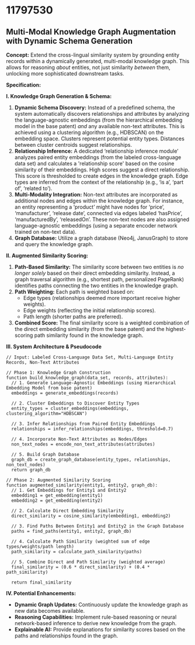 # 11797530

## Multi-Modal Knowledge Graph Augmentation with Dynamic Schema Generation

**Concept:** Extend the cross-lingual similarity system by grounding entity records within a dynamically generated, multi-modal knowledge graph. This allows for reasoning *about* entities, not just similarity *between* them, unlocking more sophisticated downstream tasks.

**Specification:**

**I. Knowledge Graph Generation & Schema:**

1.  **Dynamic Schema Discovery:** Instead of a predefined schema, the system automatically discovers relationships and attributes by analyzing the language-agnostic embeddings (from the hierarchical embedding model in the base patent) *and* any available non-text attributes.  This is achieved using a clustering algorithm (e.g., HDBSCAN) on the embedding space. Clusters represent potential entity types.  Distances between cluster centroids suggest relationships.
2.  **Relationship Inference:**  A dedicated ‘relationship inference module’ analyzes paired entity embeddings (from the labeled cross-language data set) and calculates a 'relationship score' based on the cosine similarity of their embeddings. High scores suggest a direct relationship.  This score is thresholded to create edges in the knowledge graph.  Edge types are inferred from the context of the relationship (e.g., ‘is a’, ‘part of’, ‘related to’).
3.  **Multi-Modality Integration:** Non-text attributes are incorporated as additional nodes and edges within the knowledge graph.  For instance, an entity representing a ‘product’ might have nodes for ‘price’, ‘manufacturer’, ‘release date’, connected via edges labeled ‘hasPrice’, ‘manufacturedBy’, ‘releasedOn’. These non-text nodes are also assigned language-agnostic embeddings (using a separate encoder network trained on non-text data).
4. **Graph Database:**  Utilize a graph database (Neo4j, JanusGraph) to store and query the knowledge graph.

**II.  Augmented Similarity Scoring:**

1.  **Path-Based Similarity:** The similarity score between two entities is *no longer solely* based on their direct embedding similarity.  Instead, a graph traversal algorithm (e.g., shortest path, personalized PageRank) identifies paths connecting the two entities in the knowledge graph. 
2.  **Path Weighting:**  Each path is weighted based on:
    *   Edge types (relationships deemed more important receive higher weights).
    *   Edge weights (reflecting the initial relationship scores).
    *   Path length (shorter paths are preferred).
3.  **Combined Score:** The final similarity score is a weighted combination of the direct embedding similarity (from the base patent) and the highest-scoring path similarity found in the knowledge graph.

**III. System Architecture & Pseudocode**

```pseudocode
// Input: Labeled Cross-Language Data Set, Multi-Language Entity Records, Non-Text Attributes

// Phase 1: Knowledge Graph Construction
function build_knowledge_graph(data_set, records, attributes):
  // 1. Generate Language-Agnostic Embeddings (using Hierarchical Embedding Model from base patent)
  embeddings = generate_embeddings(records)

  // 2. Cluster Embeddings to Discover Entity Types
  entity_types = cluster_embeddings(embeddings, clustering_algorithm="HDBSCAN")

  // 3. Infer Relationships from Paired Entity Embeddings
  relationships = infer_relationships(embeddings, threshold=0.7)

  // 4. Incorporate Non-Text Attributes as Nodes/Edges
  non_text_nodes = encode_non_text_attributes(attributes)

  // 5. Build Graph Database
  graph_db = create_graph_database(entity_types, relationships, non_text_nodes)
  return graph_db

// Phase 2: Augmented Similarity Scoring
function augmented_similarity(entity1, entity2, graph_db):
  // 1. Get Embeddings for Entity1 and Entity2
  embedding1 = get_embedding(entity1)
  embedding2 = get_embedding(entity2)

  // 2. Calculate Direct Embedding Similarity
  direct_similarity = cosine_similarity(embedding1, embedding2)

  // 3. Find Paths Between Entity1 and Entity2 in the Graph Database
  paths = find_paths(entity1, entity2, graph_db)

  // 4. Calculate Path Similarity (weighted sum of edge types/weights/path length)
  path_similarity = calculate_path_similarity(paths)

  // 5. Combine Direct and Path Similarity (weighted average)
  final_similarity = (0.6 * direct_similarity) + (0.4 * path_similarity)

  return final_similarity
```

**IV.  Potential Enhancements:**

*   **Dynamic Graph Updates:** Continuously update the knowledge graph as new data becomes available.
*   **Reasoning Capabilities:**  Implement rule-based reasoning or neural network-based inference to derive new knowledge from the graph.
*   **Explainable AI:** Provide explanations for similarity scores based on the paths and relationships found in the graph.